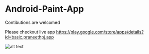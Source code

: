 # Android-Paint-App

Contibutions are welcomed

Please checkout live app
https://play.google.com/store/apps/details?id=basic.praneethpj.app

![alt text](https://play-lh.googleusercontent.com/Pv2KlE3N1RC6qfxxmTwbyBlStfDOZHBZX5ZQLF4ZJbMpmJIwaHkaOlGQ9KFroelez8uq=w1600-h757-rw)

